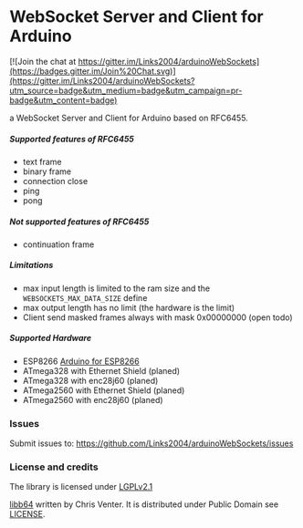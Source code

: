 WebSocket Server and Client for Arduino
===========================================

[![Join the chat at https://gitter.im/Links2004/arduinoWebSockets](https://badges.gitter.im/Join%20Chat.svg)](https://gitter.im/Links2004/arduinoWebSockets?utm_source=badge&utm_medium=badge&utm_campaign=pr-badge&utm_content=badge)

a WebSocket Server and Client for Arduino based on RFC6455.

##### Supported features of RFC6455 #####
 - text frame
 - binary frame
 - connection close
 - ping
 - pong
 
##### Not supported features of RFC6455 #####
 - continuation frame
  
##### Limitations #####
 - max input length is limited to the ram size and the ```WEBSOCKETS_MAX_DATA_SIZE``` define
 - max output length has no limit (the hardware is the limit)
 - Client send masked frames always with mask 0x00000000 (open todo)

##### Supported Hardware #####
 - ESP8266 [Arduino for ESP8266](https://github.com/Links2004/Arduino)
 - ATmega328 with Ethernet Shield (planed)
 - ATmega328 with enc28j60 (planed)
 - ATmega2560 with Ethernet Shield (planed)
 - ATmega2560 with enc28j60 (planed)
 
### Issues ###
Submit issues to: https://github.com/Links2004/arduinoWebSockets/issues

### License and credits ###

The library is licensed under [LGPLv2.1](https://github.com/Links2004/arduinoWebSockets/blob/master/LICENSE)

[libb64](http://libb64.sourceforge.net/) written by Chris Venter. It is distributed under Public Domain see [LICENSE](https://github.com/Links2004/arduinoWebSockets/blob/master/src/libb64/LICENSE).
